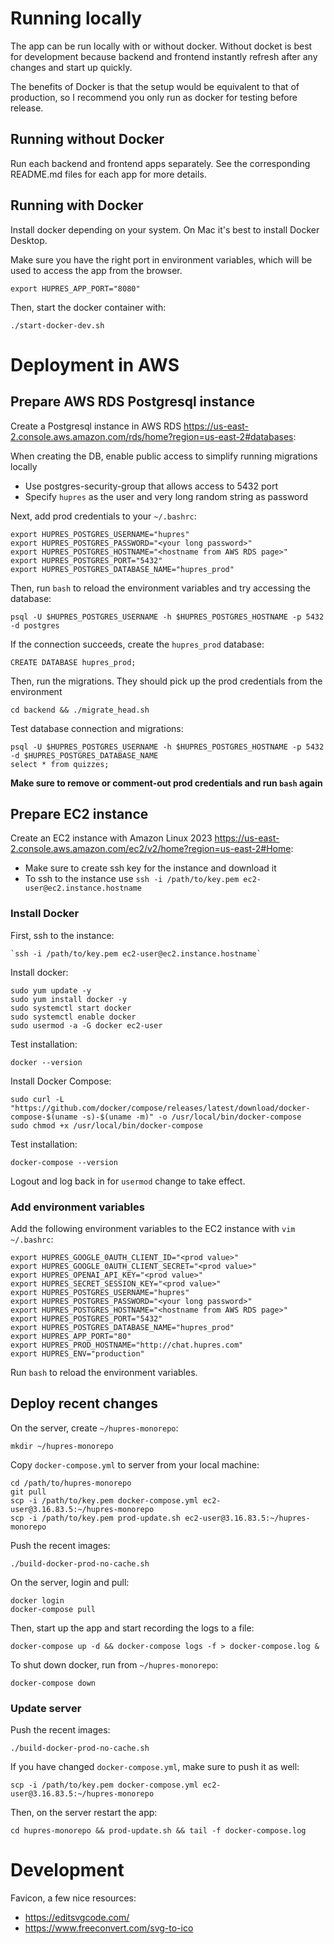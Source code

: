 # Running locally

The app can be run locally with or without docker. Without docket is best for development
because backend and frontend instantly refresh after any changes and start up quickly.

The benefits of Docker is that the setup would be equivalent to that of production, so
I recommend you only run as docker for testing before release.

## Running without Docker

Run each backend and frontend apps separately. See the corresponding README.md
files for each app for more details.

## Running with Docker

Install docker depending on your system. On Mac it's best to install Docker Desktop. 

Make sure you have the right port in environment variables, 
which will be used to access the app from the browser.

    export HUPRES_APP_PORT="8080"

Then, start the docker container with:

    ./start-docker-dev.sh
    
# Deployment in AWS

## Prepare AWS RDS Postgresql instance

Create a Postgresql instance in AWS RDS https://us-east-2.console.aws.amazon.com/rds/home?region=us-east-2#databases:

When creating the DB, enable public access to simplify running migrations locally
  * Use postgres-security-group that allows access to 5432 port
  * Specify `hupres` as the user and very long random string as password

Next, add prod credentials to your `~/.bashrc`:

    export HUPRES_POSTGRES_USERNAME="hupres"
    export HUPRES_POSTGRES_PASSWORD="<your long password>"
    export HUPRES_POSTGRES_HOSTNAME="<hostname from AWS RDS page>"
    export HUPRES_POSTGRES_PORT="5432"
    export HUPRES_POSTGRES_DATABASE_NAME="hupres_prod"

Then, run `bash` to reload the environment variables and try accessing the database:

    psql -U $HUPRES_POSTGRES_USERNAME -h $HUPRES_POSTGRES_HOSTNAME -p 5432 -d postgres
    
If the connection succeeds, create the `hupres_prod` database:

    CREATE DATABASE hupres_prod;

Then, run the migrations. They should pick up the prod credentials from the environment

    cd backend && ./migrate_head.sh

Test database connection and migrations:

    psql -U $HUPRES_POSTGRES_USERNAME -h $HUPRES_POSTGRES_HOSTNAME -p 5432 -d $HUPRES_POSTGRES_DATABASE_NAME
    select * from quizzes;

**Make sure to remove or comment-out prod credentials and run `bash` again**

## Prepare EC2 instance

Create an EC2 instance with Amazon Linux 2023 https://us-east-2.console.aws.amazon.com/ec2/v2/home?region=us-east-2#Home:
* Make sure to create ssh key for the instance and download it
* To ssh to the instance use `ssh -i /path/to/key.pem ec2-user@ec2.instance.hostname`

### Install Docker

First, ssh to the instance:

    `ssh -i /path/to/key.pem ec2-user@ec2.instance.hostname`

Install docker:

    sudo yum update -y
    sudo yum install docker -y
    sudo systemctl start docker
    sudo systemctl enable docker
    sudo usermod -a -G docker ec2-user

Test installation:

    docker --version

Install Docker Compose:

    sudo curl -L "https://github.com/docker/compose/releases/latest/download/docker-compose-$(uname -s)-$(uname -m)" -o /usr/local/bin/docker-compose
    sudo chmod +x /usr/local/bin/docker-compose

Test installation:
    
    docker-compose --version

Logout and log back in for `usermod` change to take effect.

### Add environment variables

Add the following environment variables to the EC2 instance with `vim ~/.bashrc`:

    export HUPRES_GOOGLE_0AUTH_CLIENT_ID="<prod value>"
    export HUPRES_GOOGLE_0AUTH_CLIENT_SECRET="<prod value>"
    export HUPRES_OPENAI_API_KEY="<prod value>"
    export HUPRES_SECRET_SESSION_KEY="<prod value>"
    export HUPRES_POSTGRES_USERNAME="hupres"
    export HUPRES_POSTGRES_PASSWORD="<your long password>"
    export HUPRES_POSTGRES_HOSTNAME="<hostname from AWS RDS page>"
    export HUPRES_POSTGRES_PORT="5432"
    export HUPRES_POSTGRES_DATABASE_NAME="hupres_prod"
    export HUPRES_APP_PORT="80"
    export HUPRES_PROD_HOSTNAME="http://chat.hupres.com"
    export HUPRES_ENV="production"

Run `bash` to reload the environment variables.

## Deploy recent changes

On the server, create `~/hupres-monorepo`:

    mkdir ~/hupres-monorepo

Copy `docker-compose.yml` to server from your local machine:

    cd /path/to/hupres-monorepo
    git pull
    scp -i /path/to/key.pem docker-compose.yml ec2-user@3.16.83.5:~/hupres-monorepo
    scp -i /path/to/key.pem prod-update.sh ec2-user@3.16.83.5:~/hupres-monorepo

Push the recent images:

    ./build-docker-prod-no-cache.sh

On the server, login and pull:

    docker login
    docker-compose pull

Then, start up the app and start recording the logs to a file:

    docker-compose up -d && docker-compose logs -f > docker-compose.log &

To shut down docker, run from `~/hupres-monorepo`:

    docker-compose down

### Update server

Push the recent images:

    ./build-docker-prod-no-cache.sh

If you have changed `docker-compose.yml`, make sure to push it as well:

    scp -i /path/to/key.pem docker-compose.yml ec2-user@3.16.83.5:~/hupres-monorepo

Then, on the server restart the app:

    cd hupres-monorepo && prod-update.sh && tail -f docker-compose.log

# Development

Favicon, a few nice resources:
* https://editsvgcode.com/
* https://www.freeconvert.com/svg-to-ico
